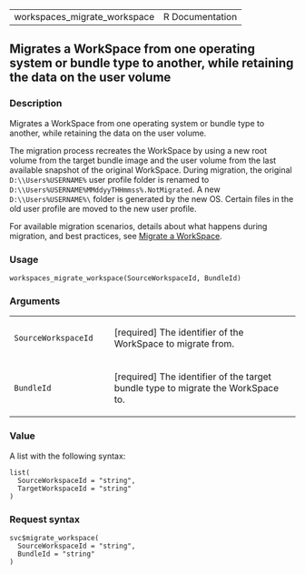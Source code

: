 <table style="width: 100%;">
<tbody>
<tr class="odd">
<td>workspaces_migrate_workspace</td>
<td style="text-align: right;">R Documentation</td>
</tr>
</tbody>
</table>

## Migrates a WorkSpace from one operating system or bundle type to another, while retaining the data on the user volume

### Description

Migrates a WorkSpace from one operating system or bundle type to
another, while retaining the data on the user volume.

The migration process recreates the WorkSpace by using a new root volume
from the target bundle image and the user volume from the last available
snapshot of the original WorkSpace. During migration, the original
`⁠D:\\Users%USERNAME%⁠` user profile folder is renamed to
`⁠D:\\Users%USERNAME%MMddyyTHHmmss%.NotMigrated⁠`. A new
`⁠D:\\Users%USERNAME%\⁠` folder is generated by the new OS. Certain files
in the old user profile are moved to the new user profile.

For available migration scenarios, details about what happens during
migration, and best practices, see [Migrate a
WorkSpace](https://docs.aws.amazon.com/workspaces/latest/adminguide/migrate-workspaces.html).

### Usage

    workspaces_migrate_workspace(SourceWorkspaceId, BundleId)

### Arguments

<table>
<colgroup>
<col style="width: 35%" />
<col style="width: 65%" />
</colgroup>
<tbody>
<tr class="odd">
<td><code
id="workspaces_migrate_workspace_:_SourceWorkspaceId">SourceWorkspaceId</code></td>
<td><p>[required] The identifier of the WorkSpace to migrate
from.</p></td>
</tr>
<tr class="even">
<td><code
id="workspaces_migrate_workspace_:_BundleId">BundleId</code></td>
<td><p>[required] The identifier of the target bundle type to migrate
the WorkSpace to.</p></td>
</tr>
</tbody>
</table>

### Value

A list with the following syntax:

    list(
      SourceWorkspaceId = "string",
      TargetWorkspaceId = "string"
    )

### Request syntax

    svc$migrate_workspace(
      SourceWorkspaceId = "string",
      BundleId = "string"
    )

